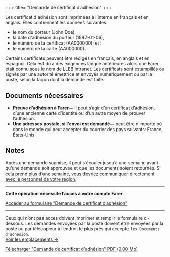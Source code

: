 +++
title= "Demande de certificat d’adhésion"
+++

Les certificat d'adhésion sont imprimées à l'interne en français et en anglais. Elles contiennent les données suivantes:
  - le nom du porteur (John Doe),
  - la date d'adhésion du porteur (1997-01-06),
  - le numéro de la certificat (AA000000); et :
  - le numéro de la carte (AA000000).

Certains certificats peuvent être rédigés en français, en anglais et en espagnol. Cela est dû à des exigences langue antérieures alors que Farer était connu sous le nom de LLEB Intranet. Les certificats sont estampillés ou signés par une autorité émettrice et envoyés numériquement ou par la poste, selon la façon dont la demande est faite.

## Documents nécessaires
- **Preuve d’adhésion à Farer—** Il peut s’agir d’un [certificat d’adhésion](/fr/members/cert-of-membership), d’une ancienne carte d’identité ou d’un autre moyen de prouver l’adhésion.
- **Une adresses postale, si l'envoi est demandé—** peut être n’importe où dans le monde qui peut accepter du courrier des pays suivants: France, États-Unis

## Notes
Après une demande soumise, il peut s’écouler jusqu’à une semaine avant qu’une demande soit approuvée et que les documents soient retournés. Si cela prend plus d’une semaine, vous devriez [communiquer directement avec le personnel de votre région.](/fr/meta/contact)

---

**Cette opération nécessite l’accès à votre compte Farer.**

[Accéder au formulaire "Demande de certificat d’adhésion"](https://sec.gouv.fa/forms/com-application?lang=fr)

---

Ceux qui n’ont pas accès doivent imprimer et remplir le formulaire ci-dessous. Les demandes envoyées par la poste doivent être envoyées par la poste ou par télécopieur à l’endroit le plus près qui accepte `les Documents d’adhésion`.<br/>[Voir les emplacements &rarr;](/fr/meta/contact)

<a class="btn download" href="https://sec.gouv.fa/forms/com-application.pdf">Télecharger "Demande de certificat d’adhésion" PDF (0,00 Mo)</a>